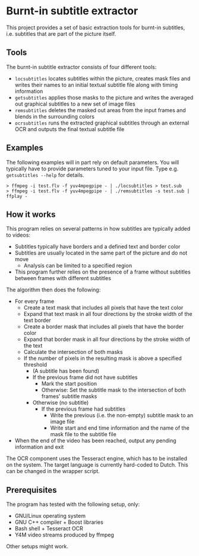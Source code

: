 # Burnt-in subtitle extractor

This project provides a set of basic extraction tools for burnt-in subtitles, i.e. subtitles that are part of the picture itself.

## Tools

The burnt-in subtitle extractor consists of four different tools:

- `locsubtitles` locates subtitles within the picture, creates mask files and writes their names to an initial textual subtitle file along with timing information
- `getsubtitles` applies those masks to the picture and writes the averaged out graphical subtitles to a new set of image files
- `remsubtitles` deletes the masked out areas from the input frames and blends in the surrounding colors
- `ocrsubtitles` runs the extracted graphical subtitles through an external OCR and outputs the final textual subtitle file

## Examples

The following examples will in part rely on default parameters.
You will typically have to provide parameters tuned to your input file.
Type e.g. `getsubtitles --help` for details.

```
> ffmpeg -i test.flv -f yuv4mpegpipe - | ./locsubtitles > test.sub
> ffmpeg -i test.flv -f yuv4mpegpipe - | ./remsubtitles -s test.sub | ffplay -
```

## How it works

This program relies on several patterns in how subtitles are typically added to videos:

- Subtitles typically have borders and a defined text and border color
- Subtitles are usually located in the same part of the picture and do not move
  - Analysis can be limited to a specified region
- This program further relies on the presence of a frame without subtitles between frames with different subtitles

The algorithm then does the following:

- For every frame
  - Create a text mask that includes all pixels that have the text color
  - Expand that text mask in all four directions by the stroke width of the text border
  - Create a border mask that includes all pixels that have the border color
  - Expand that border mask in all four directions by the stroke width of the text
  - Calculate the intersection of both masks
  - If the number of pixels in the resulting mask is above a specified threshold
    - (A subtitle has been found)
    - If the previous frame did not have subtitles
      - Mark the start position
      - Otherwise: Set the subtitle mask to the intersection of both frames' subtitle masks
    - Otherwise (no subtitle)
      - If the previous frame had subtitles
        - Write the previous (i.e. the non-empty) subtitle mask to an image file
        - Write start and end time information and the name of the mask file to the subtitle file
- When the end of the video has been reached, output any pending information and exit

The OCR component uses the Tesseract engine, which has to be installed on the system.
The target language is currently hard-coded to Dutch.  This can be changed in the wrapper script.

## Prerequisites

The program has tested with the following setup, only:

- GNU/Linux operating system
- GNU C++ compiler + Boost libraries
- Bash shell + Tesseract OCR
- Y4M video streams produced by ffmpeg

Other setups might work.
